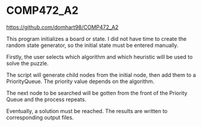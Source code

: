# COMP472_A2

https://github.com/domhart98/COMP472_A2

This program initializes a board or state. I did not have time to create the random state generator, so the initial state must be entered manually.

Firstly, the user selects which algorithm and which heuristic will be used to solve the puzzle.

The script will generate child nodes from the initial node, then add them to a PriorityQueue. The priority value depends on the algorithm.

The next node to be searched will be gotten from the front of the Priority Queue and the process repeats.

Eventually, a solution must be reached. The results are written to corresponding output files.
